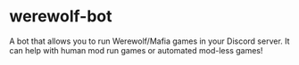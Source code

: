 # werewolf-bot
A bot that allows you to run Werewolf/Mafia games in your Discord server. It can help with human mod run games or automated mod-less games!
